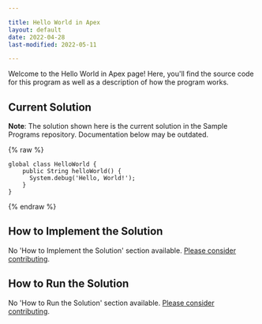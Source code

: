 ```yaml
---

title: Hello World in Apex
layout: default
date: 2022-04-28
last-modified: 2022-05-11

---
```


Welcome to the Hello World in Apex page! Here, you'll find the source code for this program as well as a description of how the program works.

## Current Solution

**Note**: The solution shown here is the current solution in the Sample Programs repository. Documentation below may be outdated.

{% raw %}

```apex
global class HelloWorld {
    public String helloWorld() {
      System.debug('Hello, World!');
    }
}
```

{% endraw %}

## How to Implement the Solution

No 'How to Implement the Solution' section available. [Please consider contributing](https://github.com/TheRenegadeCoder/sample-programs-website).

## How to Run the Solution

No 'How to Run the Solution' section available. [Please consider contributing](https://github.com/TheRenegadeCoder/sample-programs-website).